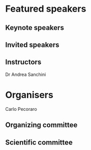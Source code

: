 # Featured speakers

## Keynote speakers


## Invited speakers


## Instructors
Dr Andrea Sanchini

# Organisers
Carlo Pecoraro

## Organizing committee


## Scientific committee
